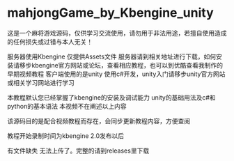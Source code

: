 # mahjongGame_by_Kbengine_unity
这是一个麻将游戏源码，仅供学习交流使用，请勿用于非法用途，若擅自使用造成的任何损失或过错与本人无关！

服务器使用Kbengine 仅提供Assets文件 服务器请到相关地址进行下载，如何安装请移步kbengine官方网站或论坛，查看相应教程，也可以到优酷查看我制作的早期视频教程
客户端使用的是unity 使用c#开发，unity入门请移步unity官方网站或相关学习网站进行学习

本教程默认您已经掌握了kbengine的安装及调试能力   unity的基础用法及c#和python的基本语法 本视频不在阐述以上内容

该源码目的是配合视频教程而存在，会同步更新教程内容，方便查阅

教程开始录制时间为kbengine 2.0发布以后

有文件缺失  无法上传了。完整的请到releases里下载
